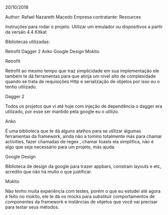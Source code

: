20/10/2018

Author: Rafael Nazareth Macedo
Empresa contratante: Resources

Instruções para rodar o projeto.
Utilizar um emulador ou dispositivos a partir da versão 4.4 Kitkat

Bibliotecas utilizadas:

Retrofit
Dagger 2
Anko
Google Design
Mokito

Retrofit

Retrofit ao mesmo tempo que traz simplicidade em sua implementação ele também te dá ferramentas para que atinja um nível alto de complexidade quando se trata de requisições Http e serialização de objetos por isso eu o tenho utilizado.

Dagger 2

Todos os projetos que vi até hoje com injeção de dependência o dagger era utilizado, por esse ser mantido pela google eu o utilizo.

Anko

É uma biblioteca que te dá alguns atalhos para se utilizar algumas ferramentas da framework, ainda não a tomino totalmente más para chamar activities, fazer chamadas de regex , chamar toasts ela simplifica, não é algo que seja necessário para um projeto, más ajuda.

Google Design

Biblioteca de design da google para trazer appbars, constrain layouts e etc, acredito que não há muito o que justificar.

Mokito

Não tenho muita experiência com testes, porém o que eu estudei até agora é feito no mokito, ele te dá os mocks para substituir comportamentos de componentes da framework e instâncias de objetos que você vai precisar para testar seus métodos.
